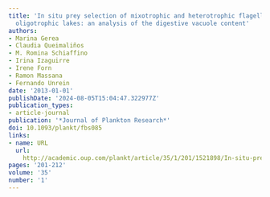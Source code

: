 ```yaml
---
title: 'In situ prey selection of mixotrophic and heterotrophic flagellates in Antarctic
  oligotrophic lakes: an analysis of the digestive vacuole content'
authors:
- Marina Gerea
- Claudia Queimaliños
- M. Romina Schiaffino
- Irina Izaguirre
- Irene Forn
- Ramon Massana
- Fernando Unrein
date: '2013-01-01'
publishDate: '2024-08-05T15:04:47.322977Z'
publication_types:
- article-journal
publication: '*Journal of Plankton Research*'
doi: 10.1093/plankt/fbs085
links:
- name: URL
  url: 
    http://academic.oup.com/plankt/article/35/1/201/1521898/In-situ-prey-selection-of-mixotrophic-and
pages: '201-212'
volume: '35'
number: '1'
---
```

